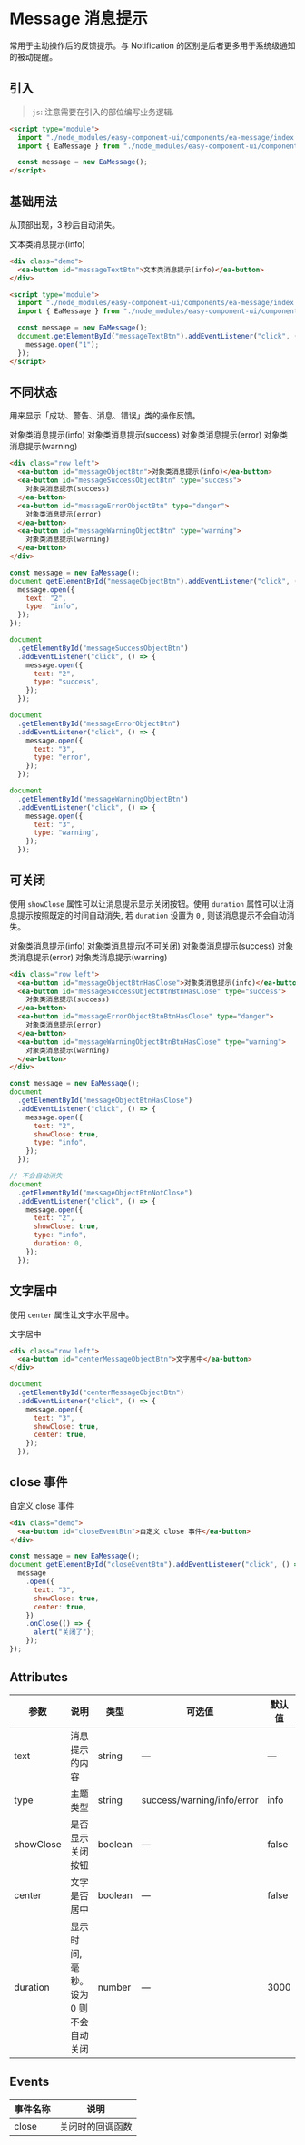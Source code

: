 <script setup>
import { onMounted } from 'vue'
import { EaMessage } from '../components/ea-message/MessageClass.js'

onMounted(() => {
    import('../index.js')
    import('./index.scss')

    const message = new EaMessage();

    // 基础用法
    document.getElementById('messageTextBtn').addEventListener('click', () => {
        message.open("1");
    })


    // 不同状态
    document.getElementById('messageObjectBtn').addEventListener('click', () => {
        message.open({
            text: "2",
            type: "info",
        });
    })

    document.getElementById('messageSuccessObjectBtn').addEventListener('click', () => {
        message.open({
            text: "2",
            type: "success",
        });
    })

    document.getElementById('messageErrorObjectBtn').addEventListener('click', () => {
        message.open({
            text: "3",
            type: "error",
        });
    })

    document.getElementById('messageWarningObjectBtn').addEventListener('click', () => {
        message.open({
            text: "3",
            type: "warning",
        });
    })

    
    // 不可关闭
    document.getElementById('messageObjectBtnHasClose').addEventListener('click', () => {
        message.open({
            text: "2",
            showClose: true,
            type: "info",
        });
    })

    document.getElementById('messageObjectBtnNotClose').addEventListener('click', () => {
        message.open({
            text: "2",
            showClose: true,
            type: "info",
            duration: 0,
        });
    })

    document.getElementById('messageSuccessObjectBtnBtnHasClose').addEventListener('click', () => {
        message.open({
            text: "2",
            showClose: true,
            type: "success",
        });
    })

    document.getElementById('messageErrorObjectBtnBtnHasClose').addEventListener('click', () => {
        message.open({
            text: "3",
            showClose: true,
            type: "error",
        });
    })

    document.getElementById('messageWarningObjectBtnBtnHasClose').addEventListener('click', () => {
        message.open({
            text: "3",
            showClose: true,
            type: "warning",
        });
    })

    // 文字居中
    document.getElementById('centerMessageObjectBtn').addEventListener('click', () => {
        message.open({
            text: "3",
            showClose: true,
            center: true,
        })
    })

    document.getElementById('closeEventBtn').addEventListener('click', () => {
        message.open({
            text: "3",
            showClose: true,
            center: true,
        }).onClose(() => {
            alert('关闭了');
        });
    })
})
</script>

# Message 消息提示

常用于主动操作后的反馈提示。与 Notification 的区别是后者更多用于系统级通知的被动提醒。

## 引入

> `js`: 注意需要在引入的部位编写业务逻辑.

```html
<script type="module">
  import "./node_modules/easy-component-ui/components/ea-message/index.js";
  import { EaMessage } from "./node_modules/easy-component-ui/components/ea-message/MessageClass.js";

  const message = new EaMessage();
</script>
```

## 基础用法

从顶部出现，3 秒后自动消失。

<div class="demo">
    <ea-button id="messageTextBtn">文本类消息提示(info)</ea-button>
</div>

```html
<div class="demo">
  <ea-button id="messageTextBtn">文本类消息提示(info)</ea-button>
</div>
```

```html
<script type="module">
  import "./node_modules/easy-component-ui/components/ea-message/index.js";
  import { EaMessage } from "./node_modules/easy-component-ui/components/ea-message/MessageClass.js";

  const message = new EaMessage();
  document.getElementById("messageTextBtn").addEventListener("click", () => {
    message.open("1");
  });
</script>
```

## 不同状态

用来显示「成功、警告、消息、错误」类的操作反馈。

<div class="row left">
    <ea-button id="messageObjectBtn">对象类消息提示(info)</ea-button>
    <ea-button id="messageSuccessObjectBtn" type="success">对象类消息提示(success)</ea-button>
    <ea-button id="messageErrorObjectBtn" type="danger">对象类消息提示(error)</ea-button>
    <ea-button id="messageWarningObjectBtn" type="warning">对象类消息提示(warning)</ea-button>
</div>

```html
<div class="row left">
  <ea-button id="messageObjectBtn">对象类消息提示(info)</ea-button>
  <ea-button id="messageSuccessObjectBtn" type="success">
    对象类消息提示(success)
  </ea-button>
  <ea-button id="messageErrorObjectBtn" type="danger">
    对象类消息提示(error)
  </ea-button>
  <ea-button id="messageWarningObjectBtn" type="warning">
    对象类消息提示(warning)
  </ea-button>
</div>
```

```js
const message = new EaMessage();
document.getElementById("messageObjectBtn").addEventListener("click", () => {
  message.open({
    text: "2",
    type: "info",
  });
});

document
  .getElementById("messageSuccessObjectBtn")
  .addEventListener("click", () => {
    message.open({
      text: "2",
      type: "success",
    });
  });

document
  .getElementById("messageErrorObjectBtn")
  .addEventListener("click", () => {
    message.open({
      text: "3",
      type: "error",
    });
  });

document
  .getElementById("messageWarningObjectBtn")
  .addEventListener("click", () => {
    message.open({
      text: "3",
      type: "warning",
    });
  });
```

## 可关闭

使用 `showClose` 属性可以让消息提示显示关闭按钮。使用 `duration` 属性可以让消息提示按照既定的时间自动消失, 若 `duration` 设置为 `0` , 则该消息提示不会自动消失。

<div class="row left">
    <ea-button id="messageObjectBtnHasClose">对象类消息提示(info)</ea-button>
    <ea-button id="messageObjectBtnNotClose">对象类消息提示(不可关闭)</ea-button>
    <ea-button id="messageSuccessObjectBtnBtnHasClose" type="success">对象类消息提示(success)</ea-button>
    <ea-button id="messageErrorObjectBtnBtnHasClose" type="danger">对象类消息提示(error)</ea-button>
    <ea-button id="messageWarningObjectBtnBtnHasClose" type="warning">对象类消息提示(warning)</ea-button>
</div>

```html
<div class="row left">
  <ea-button id="messageObjectBtnHasClose">对象类消息提示(info)</ea-button>
  <ea-button id="messageSuccessObjectBtnBtnHasClose" type="success">
    对象类消息提示(success)
  </ea-button>
  <ea-button id="messageErrorObjectBtnBtnHasClose" type="danger">
    对象类消息提示(error)
  </ea-button>
  <ea-button id="messageWarningObjectBtnBtnHasClose" type="warning">
    对象类消息提示(warning)
  </ea-button>
</div>
```

```js
const message = new EaMessage();
document
  .getElementById("messageObjectBtnHasClose")
  .addEventListener("click", () => {
    message.open({
      text: "2",
      showClose: true,
      type: "info",
    });
  });

// 不会自动消失
document
  .getElementById("messageObjectBtnNotClose")
  .addEventListener("click", () => {
    message.open({
      text: "2",
      showClose: true,
      type: "info",
      duration: 0,
    });
  });
```

## 文字居中

使用 `center` 属性让文字水平居中。

<div class="row left">
    <ea-button id="centerMessageObjectBtn">文字居中</ea-button>
</div>

```html
<div class="row left">
  <ea-button id="centerMessageObjectBtn">文字居中</ea-button>
</div>
```

```js
document
  .getElementById("centerMessageObjectBtn")
  .addEventListener("click", () => {
    message.open({
      text: "3",
      showClose: true,
      center: true,
    });
  });
```

## close 事件

<div class="demo">
    <ea-button id="closeEventBtn">自定义 close 事件</ea-button>
</div>

```html
<div class="demo">
  <ea-button id="closeEventBtn">自定义 close 事件</ea-button>
</div>
```

```js
const message = new EaMessage();
document.getElementById("closeEventBtn").addEventListener("click", () => {
  message
    .open({
      text: "3",
      showClose: true,
      center: true,
    })
    .onClose(() => {
      alert("关闭了");
    });
});
```

## Attributes

| 参数      | 说明                                  | 类型    | 可选值                     | 默认值 |
| --------- | ------------------------------------- | ------- | -------------------------- | ------ |
| text      | 消息提示的内容                        | string  | —                          | —      |
| type      | 主题类型                              | string  | success/warning/info/error | info   |
| showClose | 是否显示关闭按钮                      | boolean | —                          | false  |
| center    | 文字是否居中                          | boolean | —                          | false  |
| duration  | 显示时间, 毫秒。设为 0 则不会自动关闭 | number  | —                          | 3000   |

## Events

| 事件名称 | 说明             |
| -------- | ---------------- |
| close    | 关闭时的回调函数 |
